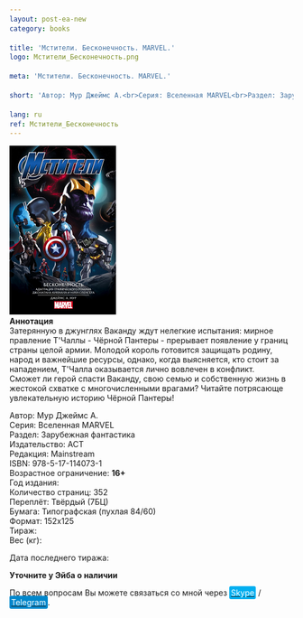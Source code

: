 ```yaml
---
layout: post-ea-new
category: books

title: 'Мстители. Бесконечность. MARVEL.'
logo: Мстители_Бесконечность.png

meta: 'Мстители. Бесконечность. MARVEL.'

short: 'Автор: Мур Джеймс А.<br>Серия: Вселенная MARVEL<br>Раздел: Зарубежная фантастика<br>Издательство: АСТ<br>Редакция: Mainstream<br>ISBN: 978-5-17-114073-1<br>Возрастное ограничение: 16+'

lang: ru
ref: Мстители_Бесконечность
---
```


<a data-fancybox="gallery" href="/img/books/Мстители_Бесконечность.png"><img src="/img/books/Мстители_Бесконечность.png" alt=""></a>  
**Аннотация**  
Затерянную в джунглях Ваканду ждут нелегкие испытания: мирное правление Т'Чаллы - Чёрной Пантеры - прерывает появление у границ страны целой армии. Молодой король готовится защищать родину, народ и важнейшие ресурсы, однако, когда выясняется, кто стоит за нападением, Т'Чалла оказывается лично вовлечен в конфликт.  
Сможет ли герой спасти Ваканду, свою семью и собственную жизнь в жестокой схватке с многочисленными врагами? Читайте потрясающе увлекательную историю Чёрной Пантеры!

Автор: Мур Джеймс А.  
Серия: Вселенная MARVEL  
Раздел: Зарубежная фантастика  
Издательство: АСТ  
Редакция: Mainstream  
ISBN: 978-5-17-114073-1  
Возрастное ограничение: **16+**  
Год издания:  
Количество страниц: 352  
Переплёт: Твёрдый  (7БЦ)  
Бумага: Типографская (пухлая 84/60)  
Формат: 152х125  
Тираж:  
Вес (кг):

Дата последнего тиража:

**Уточните у Эйба о наличии**

По всем вопросам Вы можете связаться со мной через <a href="skype:chutkoy89?call" target="_blank"><span style="background-color:#00aff0; color:white; padding:3px; border-radius: 3px">Skype</span></a> / <a href="https://t.me/chutkoy" target="_blank"><span style="background-color:#0088cc; color:white; padding:3px; border-radius: 3px">Telegram</span></a>.